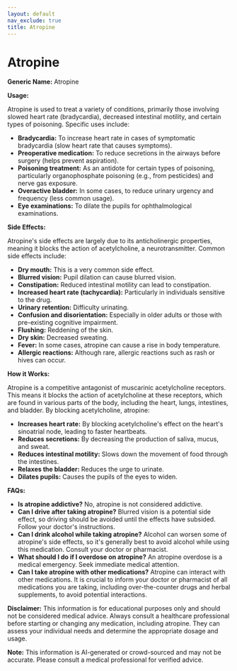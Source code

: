 ```yaml
---
layout: default
nav_exclude: true
title: Atropine
---
```


# Atropine

**Generic Name:** Atropine

**Usage:**

Atropine is used to treat a variety of conditions, primarily those involving slowed heart rate (bradycardia), decreased intestinal motility, and certain types of poisoning.  Specific uses include:

* **Bradycardia:**  To increase heart rate in cases of symptomatic bradycardia (slow heart rate that causes symptoms).
* **Preoperative medication:** To reduce secretions in the airways before surgery (helps prevent aspiration).
* **Poisoning treatment:** As an antidote for certain types of poisoning, particularly organophosphate poisoning (e.g., from pesticides) and nerve gas exposure.
* **Overactive bladder:** In some cases, to reduce urinary urgency and frequency (less common usage).
* **Eye examinations:** To dilate the pupils for ophthalmological examinations.


**Side Effects:**

Atropine's side effects are largely due to its anticholinergic properties, meaning it blocks the action of acetylcholine, a neurotransmitter. Common side effects include:

* **Dry mouth:** This is a very common side effect.
* **Blurred vision:**  Pupil dilation can cause blurred vision.
* **Constipation:** Reduced intestinal motility can lead to constipation.
* **Increased heart rate (tachycardia):** Particularly in individuals sensitive to the drug.
* **Urinary retention:** Difficulty urinating.
* **Confusion and disorientation:** Especially in older adults or those with pre-existing cognitive impairment.
* **Flushing:** Reddening of the skin.
* **Dry skin:** Decreased sweating.
* **Fever:** In some cases, atropine can cause a rise in body temperature.
* **Allergic reactions:**  Although rare, allergic reactions such as rash or hives can occur.


**How it Works:**

Atropine is a competitive antagonist of muscarinic acetylcholine receptors. This means it blocks the action of acetylcholine at these receptors, which are found in various parts of the body, including the heart, lungs, intestines, and bladder. By blocking acetylcholine, atropine:

* **Increases heart rate:** By blocking acetylcholine's effect on the heart's sinoatrial node, leading to faster heartbeats.
* **Reduces secretions:** By decreasing the production of saliva, mucus, and sweat.
* **Reduces intestinal motility:** Slows down the movement of food through the intestines.
* **Relaxes the bladder:** Reduces the urge to urinate.
* **Dilates pupils:**  Causes the pupils of the eyes to widen.

**FAQs:**

* **Is atropine addictive?**  No, atropine is not considered addictive.
* **Can I drive after taking atropine?**  Blurred vision is a potential side effect, so driving should be avoided until the effects have subsided.  Follow your doctor's instructions.
* **Can I drink alcohol while taking atropine?** Alcohol can worsen some of atropine's side effects, so it's generally best to avoid alcohol while using this medication.  Consult your doctor or pharmacist.
* **What should I do if I overdose on atropine?**  An atropine overdose is a medical emergency. Seek immediate medical attention.
* **Can I take atropine with other medications?**  Atropine can interact with other medications. It is crucial to inform your doctor or pharmacist of all medications you are taking, including over-the-counter drugs and herbal supplements, to avoid potential interactions.


**Disclaimer:** This information is for educational purposes only and should not be considered medical advice. Always consult a healthcare professional before starting or changing any medication, including atropine.  They can assess your individual needs and determine the appropriate dosage and usage.


**Note:** This information is AI-generated or crowd-sourced and may not be accurate. Please consult a medical professional for verified advice.